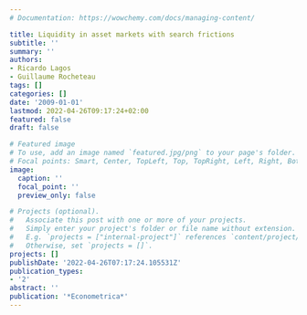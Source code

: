 ```yaml
---
# Documentation: https://wowchemy.com/docs/managing-content/

title: Liquidity in asset markets with search frictions
subtitle: ''
summary: ''
authors:
- Ricardo Lagos
- Guillaume Rocheteau
tags: []
categories: []
date: '2009-01-01'
lastmod: 2022-04-26T09:17:24+02:00
featured: false
draft: false

# Featured image
# To use, add an image named `featured.jpg/png` to your page's folder.
# Focal points: Smart, Center, TopLeft, Top, TopRight, Left, Right, BottomLeft, Bottom, BottomRight.
image:
  caption: ''
  focal_point: ''
  preview_only: false

# Projects (optional).
#   Associate this post with one or more of your projects.
#   Simply enter your project's folder or file name without extension.
#   E.g. `projects = ["internal-project"]` references `content/project/deep-learning/index.md`.
#   Otherwise, set `projects = []`.
projects: []
publishDate: '2022-04-26T07:17:24.105531Z'
publication_types:
- '2'
abstract: ''
publication: '*Econometrica*'
---
```

